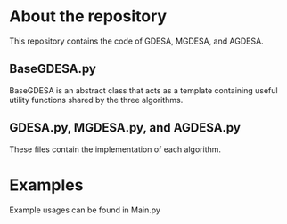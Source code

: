 # About the repository

This repository contains the code of GDESA, MGDESA, and AGDESA.

## BaseGDESA.py
BaseGDESA is an abstract class that acts as a template containing useful utility functions shared by the three algorithms.

## GDESA.py, MGDESA.py, and AGDESA.py
These files contain the implementation of each algorithm.

# Examples
Example usages can be found in Main.py
